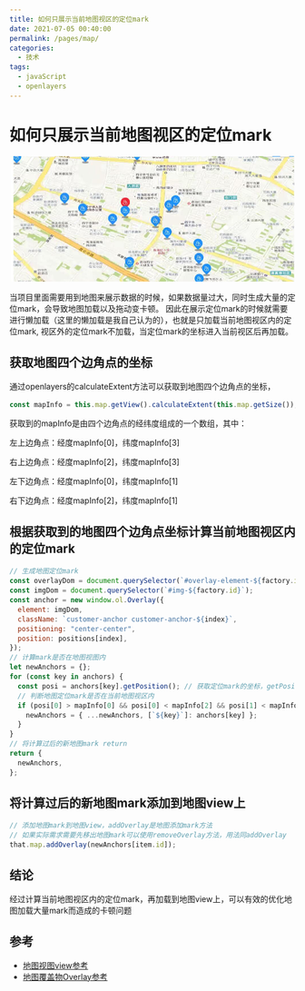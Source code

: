 ```yaml
---
title: 如何只展示当前地图视区的定位mark
date: 2021-07-05 00:40:00
permalink: /pages/map/
categories:
  - 技术
tags:
  - javaScript
  - openlayers
---
```


# 如何只展示当前地图视区的定位mark

<p align="center">
  <img src="/imgs/map.jpg" width="500">
</p>

  当项目里面需要用到地图来展示数据的时候，如果数据量过大，同时生成大量的定位mark，会导致地图加载以及拖动变卡顿。
  因此在展示定位mark的时候就需要进行懒加载（这里的懒加载是我自己认为的），也就是只加载当前地图视区内的定位mark,
  视区外的定位mark不加载，当定位mark的坐标进入当前视区后再加载。

  <!-- more -->

  ## 获取地图四个边角点的坐标

  通过openlayers的calculateExtent方法可以获取到地图四个边角点的坐标，

  ```js
  const mapInfo = this.map.getView().calculateExtent(this.map.getSize()); // getView是获取地图view的方法
  ```

  获取到的mapInfo是由四个边角点的经纬度组成的一个数组，其中：

  左上边角点：经度mapInfo[0]，纬度mapInfo[3]

  右上边角点：经度mapInfo[2]，纬度mapInfo[3]

  左下边角点：经度mapInfo[0]，纬度mapInfo[1]

  右下边角点：经度mapInfo[2]，纬度mapInfo[1]

  ## 根据获取到的地图四个边角点坐标计算当前地图视区内的定位mark

  ```js
// 生成地图定位mark
  const overlayDom = document.querySelector(`#overlay-element-${factory.id}`);
  const imgDom = document.querySelector(`#img-${factory.id}`);
  const anchor = new window.ol.Overlay({
    element: imgDom,
    className: `customer-anchor customer-anchor-${index}`,
    positioning: "center-center",
    position: positions[index],
  });
// 计算mark是否在地图视图内
  let newAnchors = {};
  for (const key in anchors) {
    const posi = anchors[key].getPosition(); // 获取定位mark的坐标，getPosition是获取地图view坐标的方法
    // 判断地图定位mark是否在当前地图视区内
    if (posi[0] > mapInfo[0] && posi[0] < mapInfo[2] && posi[1] < mapInfo[3] && posi[1] > mapInfo[1]) {
      newAnchors = { ...newAnchors, [`${key}`]: anchors[key] };
    }
  }
  // 将计算过后的新地图mark return
  return {
    newAnchors,
  };
  ```
  ## 将计算过后的新地图mark添加到地图view上

  ```js
  // 添加地图mark到地图view，addOverlay是地图添加mark方法
  // 如果实际需求需要先移出地图mark可以使用removeOverlay方法，用法同addOverlay
  that.map.addOverlay(newAnchors[item.id]);
  ```
  ## 结论

  经过计算当前地图视区内的定位mark，再加载到地图view上，可以有效的优化地图加载大量mark而造成的卡顿问题

  ## 参考

  * [地图视图view参考](https://blog.csdn.net/qingyafan/article/details/45603415)
  * [地图覆盖物Overlay参考](https://blog.csdn.net/qingyafan/article/details/49840041)
  
  
